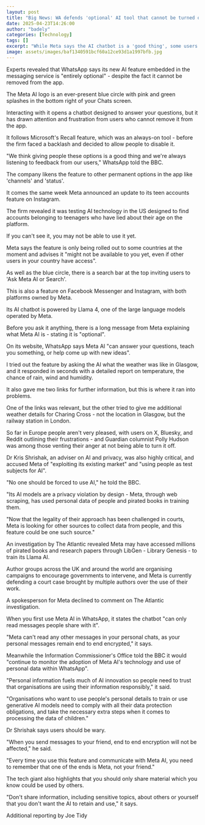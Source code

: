 ```yaml
---
layout: post
title: "Big News: WA defends 'optional' AI tool that cannot be turned off"
date: 2025-04-23T14:26:00
author: "badely"
categories: [Technology]
tags: []
excerpt: "While Meta says the AI chatbot is a 'good thing', some users have shared their frustrations."
image: assets/images/baf1340591bcf60a12ce93d1a1997bfb.jpg
---
```


Experts revealed that WhatsApp says its new AI feature embedded in the messaging service is "entirely optional" - despite the fact it cannot be removed from the app.

The Meta AI logo is an ever-present blue circle with pink and green splashes in the bottom right of your Chats screen.

Interacting with it opens a chatbot designed to answer your questions, but it has drawn attention and frustration from users who cannot remove it from the app.

It follows Microsoft's Recall feature, which was an always-on tool - before the firm faced a backlash and decided to allow people to disable it.

"We think giving people these options is a good thing and we're always listening to feedback from our users," WhatsApp told the BBC.

The company likens the feature to other permanent options in the app like 'channels' and 'status'.

It comes the same week Meta announced an update to its teen accounts feature on Instagram.

The firm revealed it was testing AI technology in the US designed to find accounts belonging to teenagers who have lied about their age on the platform.

If you can't see it, you may not be able to use it yet.

Meta says the feature is only being rolled out to some countries at the moment and advises it "might not be available to you yet, even if other users in your country have access". 

As well as the blue circle, there is a search bar at the top inviting users to 'Ask Meta AI or Search'. 

This is also a feature on Facebook Messenger and Instagram, with both platforms owned by Meta.

Its AI chatbot is powered by Llama 4, one of the large language models operated by Meta.

Before you ask it anything, there is a long message from Meta explaining what Meta AI is - stating it is "optional".

On its website, WhatsApp says Meta AI "can answer your questions, teach you something, or help come up with new ideas".

I tried out the feature by asking the AI what the weather was like in Glasgow, and it responded in seconds with a detailed report on temperature, the chance of rain, wind and humidity.

It also gave me two links for further information, but this is where it ran into problems.

One of the links was relevant, but the other tried to give me additional weather details for Charing Cross - not the location in Glasgow, but the railway station in London.

So far in Europe people aren't very pleased, with users on X, Bluesky, and Reddit outlining their frustrations - and Guardian columnist Polly Hudson was among those venting their anger at not being able to turn it off.

Dr Kris Shrishak, an adviser on AI and privacy, was also highly critical, and accused Meta of "exploiting its existing market" and "using people as test subjects for AI".

"No one should be forced to use AI," he told the BBC. 

"Its AI models are a privacy violation by design - Meta, through web scraping, has used personal data of people and pirated books in training them.

"Now that the legality of their approach has been challenged in courts, Meta is looking for other sources to collect data from people, and this feature could be one such source."

An investigation by The Atlantic revealed Meta may have accessed millions of pirated books and research papers through LibGen - Library Genesis - to train its Llama AI.

Author groups across the UK and around the world are organising campaigns to encourage governments to intervene, and Meta is currently defending a court case brought by multiple authors over the use of their work.

A spokesperson for Meta declined to comment on The Atlantic investigation.

When you first use Meta AI in WhatsApp, it states the chatbot "can only read messages people share with it".

"Meta can't read any other messages in your personal chats, as your personal messages remain end to end encrypted," it says.

Meanwhile the Information Commissioner's Office told the BBC it would "continue to monitor the adoption of Meta AI's technology and use of personal data within WhatsApp".

"Personal information fuels much of AI innovation so people need to trust that organisations are using their information responsibly," it said.

"Organisations who want to use people's personal details to train or use generative AI models need to comply with all their data protection obligations, and take the necessary extra steps when it comes to processing the data of children."

Dr Shrishak says users should be wary. 

"When you send messages to your friend, end to end encryption will not be affected," he said.

"Every time you use this feature and communicate with Meta AI, you need to remember that one of the ends is Meta, not your friend."

The tech giant also highlights that you should only share material which you know could be used by others. 

"Don't share information, including sensitive topics, about others or yourself that you don't want the AI to retain and use," it says.

Additional reporting by Joe Tidy

